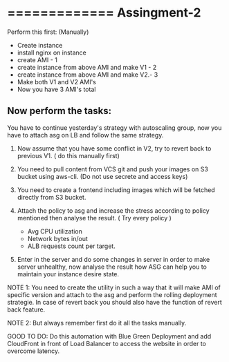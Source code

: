 =============
Assingment-2
=============
                                                   
Perform this first: (Manually)
- Create instance
- install nginx on instance 
- create AMI - 1
- create instance from above AMI and make V1 - 2
- create instance from above AMI and make V2.- 3
- Make both V1 and V2 AMI's 
- Now you have 3 AMI's total 

## Now perform the tasks:

You have to continue yesterday's strategy with autoscaling group, now you have to attach asg on LB and follow the same strategy. 

1. Now assume that you have some conflict in V2, try to revert back to previous V1. ( do this manually first)
 
2. You need to pull content from VCS git and push your images on S3 bucket using aws-cli. (Do not use secrete and access keys)

3. You need to create a frontend including images which will be fetched directly from S3 bucket. 

4. Attach the policy to asg and increase the stress according to policy mentioned then analyse the result. ( Try every policy )
    - Avg CPU utilization
    - Network bytes in/out
    - ALB requests count per target.

5. Enter in the server and do some changes in server in order to make server unhealthy, now analyse the result how ASG can help you to maintain your instance desire state.

NOTE 1: You need to create the utility in such a way that it will make AMI of specific version and attach to the asg and perform the rolling deployment strategie. In case of revert back you should also have the function of revert back feature. 

NOTE 2: But always remember first do it all the tasks manually.

GOOD TO DO:
Do this automation with Blue Green Deployment and add CloudFront in front of Load Balancer to access the website in order to overcome latency.



